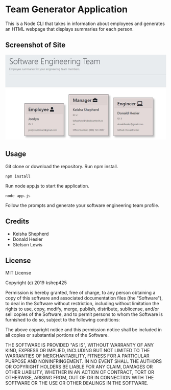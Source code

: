 # Team Generator Application
This is a Node CLI that takes in information about employees and generates an HTML webpage that displays summaries for each person.

## Screenshot of Site
![Screenshot of Site](assets/images/screenshot.JPG "Screenshot")

## Usage
Git clone or download the repository. Run npm install.
```
npm install
```
Run node app.js to start the application.
```
node app.js
```
Follow the prompts and generate your software engineering team profile. 

## Credits
* Keisha Shepherd
* Donald Hesler
* Stetson Lewis


## License 

MIT License

Copyright (c) 2019 kshep425

Permission is hereby granted, free of charge, to any person obtaining a copy of this software and associated documentation files (the "Software"), to deal in the Software without restriction, including without limitation the rights to use, copy, modify, merge, publish, distribute, sublicense, and/or sell copies of the Software, and to permit persons to whom the Software is furnished to do so, subject to the following conditions:

The above copyright notice and this permission notice shall be included in all copies or substantial portions of the Software.

THE SOFTWARE IS PROVIDED "AS IS", WITHOUT WARRANTY OF ANY KIND, EXPRESS OR IMPLIED, INCLUDING BUT NOT LIMITED TO THE WARRANTIES OF MERCHANTABILITY, FITNESS FOR A PARTICULAR PURPOSE AND NONINFRINGEMENT. IN NO EVENT SHALL THE AUTHORS OR COPYRIGHT HOLDERS BE LIABLE FOR ANY CLAIM, DAMAGES OR OTHER LIABILITY, WHETHER IN AN ACTION OF CONTRACT, TORT OR OTHERWISE, ARISING FROM, OUT OF OR IN CONNECTION WITH THE SOFTWARE OR THE USE OR OTHER DEALINGS IN THE SOFTWARE.


